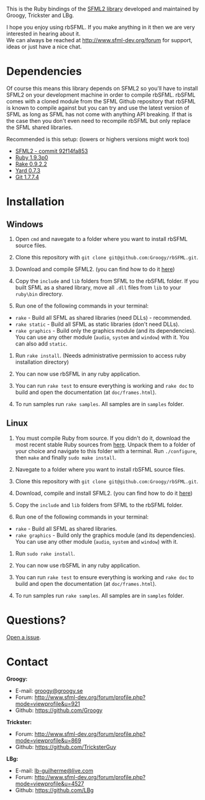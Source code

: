 This is the Ruby bindings of the [SFML2 library](https://github.com/LaurentGomila/SFML) developed and maintained by Groogy, Trickster and LBg. 

I hope you enjoy using rbSFML. If you make anything in it then we are very interested in hearing about it.  
We can always be reached at http://www.sfml-dev.org/forum for support, ideas or just have a nice chat.

Dependencies
============

Of course this means this library depends on SFML2 so you'll have to install SFML2 on your development machine in order to compile rbSFML. rbSFML comes with a cloned module from the SFML Github repository that rbSFML is known to compile against but you can try and use the latest version of SFML as long as SFML has not come with anything API breaking. If that is the case then you don't even need to recompile rbSFML but only replace the SFML shared libraries.

Recommended is this setup: (lowers or highers versions might work too)

- [SFML2 - commit 92f14fa853](https://github.com/LaurentGomila/SFML/tree/92f14fa8538fd8c1db93e4dcfb130a60dbafd651)
- [Ruby 1.9.3p0](http://www.ruby-lang.org/en/downloads/)
- [Rake 0.9.2.2](https://rubygems.org/gems/rake)
- [Yard 0.7.3](https://rubygems.org/gems/yard)
- [Git 1.7.7.4](http://git-scm.com/download)

Installation
============

Windows
-------

1.  Open `cmd` and navegate to a folder where you want to install rbSFML source files.

1.  Clone this repository with `git clone git@github.com:Groogy/rbSFML.git`.

1.  Download and compile SFML2. (you can find how to do it [here](http://sfml-dev.org/tutorials/2.0/compile-with-cmake.php))

1.  Copy the `include` and `lib` folders from SFML to the rbSFML folder. If you built SFML as a shared library, move all `.dll` files from `lib` to your `ruby\bin` directory.

1.  Run one of the following commands in your terminal:

  * `rake` - Build all SFML as shared libraries (need DLLs) - recommended.
  * `rake static` - Build all SFML as static libraries (don't need DLLs).
  * `rake graphics` - Build only the graphics module (and its dependencies). You can use any other module (`audio`, `system` and `window`) with it. You can also add `static`.

1.  Run `rake install`. (Needs administrative permission to access ruby installation directory)

1.  You can now use rbSFML in any ruby application. 

1.  You can run `rake test` to ensure everything is working and `rake doc` to build and open the documentation (at `doc/frames.html`).

1.  To run samples run `rake samples`. All samples are in `samples` folder.

Linux
-----

1.  You must compile Ruby from source. If you didn't do it, download the most recent stable Ruby sources from [here](http://www.ruby-lang.org/pt/downloads/). Unpack them to a folder of your choice and navigate to this folder with a terminal. Run `./configure`, then `make` and finally `sudo make install`.

1.  Navegate to a folder where you want to install rbSFML source files.

1.  Clone this repository with `git clone git@github.com:Groogy/rbSFML.git`.

1.  Download, compile and install SFML2. (you can find how to do it [here](http://sfml-dev.org/tutorials/2.0/compile-with-cmake.php))

1.  Copy the `include` and `lib` folders from SFML to the rbSFML folder.

1.  Run one of the following commands in your terminal:

  * `rake` - Build all SFML as shared libraries.
  * `rake graphics` - Build only the graphics module (and its dependencies). You can use any other module (`audio`, `system` and `window`) with it.

1.  Run `sudo rake install`.

1.  You can now use rbSFML in any ruby application.

1.  You can run `rake test` to ensure everything is working and `rake doc` to build and open the documentation (at `doc/frames.html`).

1.  To run samples run `rake samples`. All samples are in `samples` folder.

Questions?
==========

[Open a issue](https://github.com/Groogy/rbSFML/issues/new).

Contact
=======

**Groogy:**

- E-mail: groogy@groogy.se
- Forum:  http://www.sfml-dev.org/forum/profile.php?mode=viewprofile&u=921
- Github: https://github.com/Groogy

**Trickster:**

- Forum:  http://www.sfml-dev.org/forum/profile.php?mode=viewprofile&u=869
- Github: https://github.com/TricksterGuy

**LBg:**

- E-mail: lb-guilherme@live.com
- Forum:  http://www.sfml-dev.org/forum/profile.php?mode=viewprofile&u=4527
- Github: https://github.com/LBg

